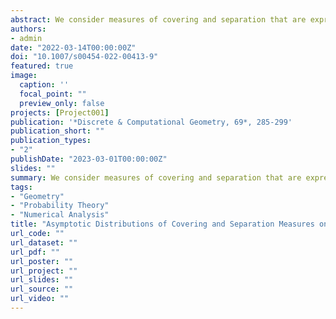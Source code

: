 ```yaml
---
abstract: We consider measures of covering and separation that are expressed through maxima and minima of distances between points of an hypersphere. We investigate the behavior of these measures when applied to a sample of independent and uniformly distributed points. In particular, we derive their asymptotic distributions when the number of points diverges. These results can be useful as a benchmark against which deterministic point sets can be evaluated. Whenever possible, we supplement the rigorous derivation of these limiting distributions with some heuristic reasonings based on extreme value theory. As a by-product, we provide a proof for a conjecture on the hole radius associated to a facet of the convex hull of points distributed on the hypersphere.
authors:
- admin
date: "2022-03-14T00:00:00Z"
doi: "10.1007/s00454-022-00413-9"
featured: true
image:
  caption: ''
  focal_point: ""
  preview_only: false
projects: [Project001]
publication: '*Discrete & Computational Geometry, 69*, 285-299'
publication_short: ""
publication_types:
- "2"
publishDate: "2023-03-01T00:00:00Z"
slides: ""
summary: We consider measures of covering and separation that are expressed through maxima and minima of distances between points of an hypersphere. We investigate the behavior of these measures when applied to a sample of independent and uniformly distributed points. In particular, we derive their asymptotic distributions when the number of points diverges. These results can be useful as a benchmark against which deterministic point sets can be evaluated. Whenever possible, we supplement the rigorous derivation of these limiting distributions with some heuristic reasonings based on extreme value theory. As a by-product, we provide a proof for a conjecture on the hole radius associated to a facet of the convex hull of points distributed on the hypersphere.
tags:
- "Geometry"
- "Probability Theory"
- "Numerical Analysis"
title: "Asymptotic Distributions of Covering and Separation Measures on the Hypersphere"
url_code: ""
url_dataset: ""
url_pdf: ""
url_poster: ""
url_project: ""
url_slides: ""
url_source: ""
url_video: ""
---
```



<script type="text/javascript" src="//cdn.plu.mx/widget-details.js"></script>
<a href="https://plu.mx/plum/a/?doi=" class="plumx-details"></a>
